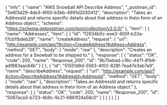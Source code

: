 {
  "info": {
    "name": "AWS Snowball API Describe Address",
    "_postman_id": "3e6f3d29-4de3-4f00-b3bb-4991d2030412",
    "description": "Takes an AddressId and returns specific details about that address in the\n      form of an Address object.",
    "schema": "https://schema.getpostman.com/json/collection/v2.0.0/"
  },
  "item": [
    {
      "name": "Addresses",
      "item": [
        {
          "id": "f2634b0c-eee3-400f-b33a-f7cb11bdeb29",
          "name": "createAddress",
          "request": {
            "url": "http://example.com/api/?Action=CreateAddress?Address=Address",
            "method": "GET",
            "body": {
              "mode": "raw"
            },
            "description": "Creates an address for a Snowball to be shipped to."
          },
          "response": [
            {
              "status": "OK",
              "code": 200,
              "name": "Response_200",
              "id": "9b75ebad-c16c-447f-81b6-adf883aac64b"
            }
          ]
        },
        {
          "id": "51551d9d-5563-4f02-828f-7ea47e3ab7a9",
          "name": "describeAddress",
          "request": {
            "url": "http://example.com/api/?Action=DescribeAddress?AddressId=AddressId",
            "method": "GET",
            "body": {
              "mode": "raw"
            },
            "description": "Takes an AddressId and returns specific details about that address in the\n      form of an Address object."
          },
          "response": [
            {
              "status": "OK",
              "code": 200,
              "name": "Response_200",
              "id": "5067aca3-b723-4b9c-9c21-6861f24a58c0"
            }
          ]
        }
      ]
    }
  ]
}